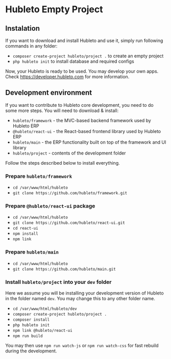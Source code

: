 # Hubleto Empty Project

## Instalation

If you want to download and install Hubleto and use it, simply run following commands in any folder:

  * `composer create-project hubleto/project .` to create an empty project
  * `php hubleto init` to install database and required configs

Now, your Hubleto is ready to be used. You may develop your own apps. Check https://developer.hubleto.com for more information.

## Development environment

If you want to contribute to Hubleto core development, you need to do some more steps. You will need to download & install:

  * `hubleto/framework` - the MVC-based backend framework used by Hubleto ERP
  * `@hubleto/react-ui` - the React-based frontend library used by Hubleto ERP
  * `hubleto/main` - the ERP functionality built on top of the framework and UI library
  * `hubleto/project` - contents of the development folder

Follow the steps described below to install everything.

### Prepare `hubleto/framework`

  * `cd /var/www/html/hubleto`
  * `git clone https://github.com/hubleto/framework.git`

### Prepare `@hubleto/react-ui` package

  * `cd /var/www/html/hubleto`
  * `git clone https://github.com/hubleto/react-ui.git`
  * `cd react-ui`
  * `npm install`
  * `npm link`

### Prepare `hubleto/main`

  * `cd /var/www/html/hubleto`
  * `git clone https://github.com/hubleto/main.git`

### Install `hubleto/project` into your `dev` folder

Here we assume you will be installing your development version of Hubleto in the folder named `dev`. You may change this to any other folder name.

  * `cd /var/www/html/hubleto/dev`
  * `composer create-project hubleto/project .`
  * `composer install`
  * `php hubleto init`
  * `npm link @hubleto/react-ui`
  * `npm run build`

You may then use `npm run watch-js` or `npm run watch-css` for fast rebuild during the development.